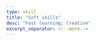 ```yaml
---
type: skill
title: "Soft skills"
desc: "Fast learning; Creative"
excerpt_separator: <!--more-->
---
```

<!--more-->

